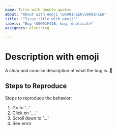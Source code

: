 ```yaml
---
name: Title with double quotes
about: "About with emoji \U0001F1E8\U0001F1E6"
title: '"Issue title with emoji"'
labels: "Bug \U0001F41B, bug, duplicate"
assignees: electricg

---
```


# Description with emoji
A clear and concise description of what the bug is.
🤔
## Steps to Reproduce
Steps to reproduce the behavior:
1. Go to '...'
2. Click on '....'
3. Scroll down to '....'
4. See error
